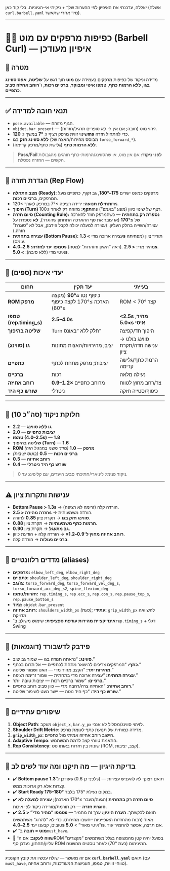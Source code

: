יאללה, עדכנתי את האיפיון לפי ההערות שלך + ניקיתי אי-הגיוניות. בלי קוד כאן (אשלח `curl.barbell.yaml` מיד אחרי שתאשר).

---

# 🏋️‍♂️ כפיפות מרפקים עם מוט (Barbell Curl) — איפיון מעודכן

## 🎯 מטרה

מדידה וניקוד של כפיפות מרפקים בעמידה עם **מוט** תוך דגש על **שליטה**, **אפס סווינג בגו**, **ללא הרמות כתף**, **טמפו איטי ומבוקר**, **ברכיים רכות**, ו־**רוחב אחיזה סביב כתפיים**.

---

## ✅ תנאי חובה למדידה

* `pose.available` — הגוף מזוהה.
* `objdet.bar_present` — זיהוי מוט (חובה; אם אין → לא סופרים תרגיל/חזרות).
* שינוי זווית מרפק רציף ≥ **7°** במשך ≥ **120ms** כדי להתחיל חזרה.
* **ללא סווינג חזק** בגו (מבוסס מהירות/האצה של `torso_forward_*`).
* **ללא הרמות כתף** (גלישת כתף/מרפק קדימה).

> **Pass/Fail לפני ניקוד:** אם אין מוט, או שהסווינג/הרמות-כתף חורגים מהגבולות הקשים — החזרה נפסלת.

---

## 🔄 הגדרת חזרה (Rep Flow)

* **מצב התחלה (Ready):** מרפקים כמעט ישרים **175–180°**, גב זקוף, כתפיים מעל המרפקים, **ברכיים רכות**.
* **תחילת תנועה:** ירידה רציפה ≥7° במרפק לאורך ≥120ms.
* **היפוך (Turn) תקף:** מזוהה רק לאחר ≥100ms רצף של שינוי כיוון (מונע “באמפ”).
* **סיום חזרה (Counting Rule):**
  **נספרת רק בתחתית** — כשהמרפק חוזר להארכה של **≥170°** (או עובר את סף ההארכה התחתון שהוגדר), **לא** נספרת על עצירה/השייה בחלק העליון.
  (עצירה למעלה יכולה לקבל פידבק, אבל לא “סוגרת” חזרה.)
* **עצירה בתחתית (Bottom Pause):** עצירה ארוכה מדי **> 1.3s** תוריד ציון (מפחיתה עומס).
* **טמפו יעד לחזרה:** **2.5–4.0s** (ראה “היגיון והזהרות” למטה).
  מהיר מדי: **< 2.5s**.
  איטי מדי (ללא סיבה): **> 5.0s**.

---

## 🧭 יעדי איכות (ספים)

| תחום                    | יעד תקין                                              | בעייתי                            |
| ----------------------- | ----------------------------------------------------- | --------------------------------- |
| **ROM מרפק**            | כיפוף נטו **≈90°** (מקצה הארכה ≥170° לקצה כיפוף ≤80°) | ROM < 70° קצר                     |
| **טמפו (rep.timing_s)** | **2.5–4.0s**                                          | **<2.5s מהיר**, **>5.0s איטי**    |
| **שליטה בהיפוך**        | Turn חלק ללא “באונס”                                  | היפוך חד/קפיצה                    |
| **גו (סווינג)**         | יציב; מהירויות/האצות מתונות                           | סווינג בולט → ענישה חדה/תקרת ציון |
| **כתפיים**              | יציבות; מרפק מתחת לכתף                                | הרמת כתף/גלישה קדימה              |
| **ברכיים**              | רכות                                                  | נעילה מלאה                        |
| **רוחב אחיזה**          | **0.9–1.2×** מרוחב כתפיים                             | צר/רחב מחוץ לטווח                 |
| **שורש כף היד**         | ניטרלי                                                | כיפוף/סטייה חזקה                  |

---

## 🧮 חלוקת ניקוד (סה״כ 10)

* **גו ללא סווינג** — **2.2**
* **יציבות כתפיים** — **2.0**
* **טמפו (2.5–4.0s)** — **1.8**
* **שליטה בהיפוך (Turn)** — **1.6**
* **ROM מרפק** — **1.0**  *(מדד משני בתרגיל הזה)*
* **ברכיים רכות** — **0.5**  *(בונוס יציבות)*
* **רוחב אחיזה** — **0.5**
* **שורש כף היד ניטרלי** — **0.4**

> ניקוד פנימי: ליניארי/חתיכתי סביב היעדים, עם קליפינג עד 0.

---

## ⚠️ ענישות ותקרות ציון

* **Bottom Pause > 1.3s** → הורדה קלה (זרימה לא רציפה).
* **חזרה מהירה < 2.5s** → הורדה משמעותית.
* **סווינג חזק בגו** → תקרת ציון **0.85** לחזרה.
* **הרמות כתף משמעותיות** → תקרת ציון **0.88**.
* **גב מתעגל** → תקרת ציון **0.90**.
* **רוחב אחיזה מחוץ ל־0.9–1.2×** → הורדה קלה + הודעת כיוון.
* **ברכיים נעולות** → הורדה קלה.

---

## 🧩 מדדים רלוונטיים (aliases)

* **מרפקים:** `elbow_left_deg`, `elbow_right_deg`
* **כתפיים:** `shoulder_left_deg`, `shoulder_right_deg`
* **גו/גב:** `torso_forward_deg`, `torso_forward_vel_deg_s`, `torso_forward_acc_deg_s2`, `spine_flexion_deg`
* **חזרות/טמפו:** `rep.timing_s`, `rep.ecc_s`, `rep.con_s`, `rep.pause_top_s`, `rep.pause_bottom_s`
* **ציוד:** `objdet.bar_present`
* **רוחב אחיזה:** `shoulders_width_px` *(כעת)*; **עתידי:** `grip_width_px` להשוואה מדויקת
* **אינדיקציית מהירות עודפת ספציפית:** שימוש משולב ב־`rep.timing_s` + דגלי Swing

---

## 💬 פידבק לדשבורד (דוגמאות)

* **סווינג:** “נראתה תנודה בגו — שמור גב יציב.”
* **כתף:** “המרפקים צריכים להישאר מתחת לכתפיים — אל תרום בכתף.”
* **מהירות יתר:** “הקצב מהיר מדי — האט ושמור שליטה.”
* **עצירה תחתית:** “עצירה ארוכה מדי בתחתית — שמור זרימה רציפה.”
* **ברכיים:** “שמור ברכיים רכות — יציבות טובה יותר.”
* **רוחב אחיזה:** “האחיזה צרה/רחבה מדי — כוון סביב רוחב כתפיים.”
* **שורש כף היד:** “כף היד נוטה — יישר מעט לשיפור שליטה.”

---

## 🔭 שיפורים עתידיים

1. **Object Path**: מעקב `object_x`, `bar.y_px` לזיהוי סווינג/מסלול לא אנכי.
2. **Shoulder Drift Metric**: מדידה כמותית של תנועת כתף לעומת מרפק.
3. **`grip_width_px`**: חישוב רוחב אחיזה אמיתי מול כתפיים.
4. **Adaptive Tempo**: התאמת טווחי קצב לרמת המשתמש.
5. **Rep Consistency**: שונות בין חזרות באותו סט (ROM, קצב, יציבות).

---

## 🧪 בדיקת היגיון — מה תיקַנּו ומה עוד לשים לב

* ✔️ **Bottom pause** עודכן ל־**1.3s** (לפני כן 0.6s) — תואם רצונך לא להעניש עצירות קצרות אלא רק ארוכות ממש.
* ✔️ **Start Ready 175–180°** במקום נעילת 175° בלבד.
* ✔️ **סיום חזרה רק בתחתית** (הגעה/מעבר ≥170° הארכה); **עצירה למעלה לא סוגרת חזרה** — רק תורמת/מורידה ניקוד לפי איכות.
* ✔️ **טמפו “מהיר מדי” < 2.5s** — תואם לבקשתך.
  **הערת היגיון:** ערך זה מחמיר מאוד (רבות מהחזרות האופייניות ייחשבו מהירות). כדי לא “להרוג” משתמשים טובים, קבענו יעד **2.5–4.0s** ו”איטי מאוד” > **5.0s**. אם תרצה, אפשר להחמיר עוד.
* ✔️ **מוט = חובה** ב־`must_have`.
* 🔎 **שווה לעקוב**: אם ה־ROM בפועל יהיה קטן מהמצופה בגלל משתמשים “מקצרים” עליון/תחתון, נעדכן סף ROM המינימום (כעת 70°) לאחר טסטים מהשטח.

---

אם זה מאושר — שולח עכשיו את קובץ הקונפיג **`curl.barbell.yaml`** תואם (עם `must_have`, טווחי זוויות, טמפו, הענישות המעודכנות, ורוחב אחיזה).
